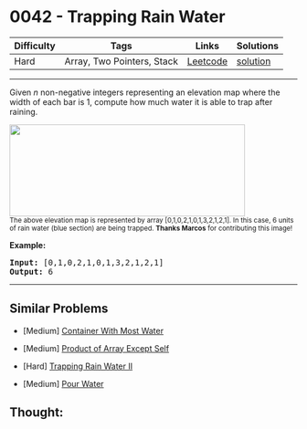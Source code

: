 # 0042 - Trapping Rain Water

Difficulty  | Tags | Links | Solutions
----------- | ---- | ----- | -----
Hard | Array, Two Pointers, Stack | [Leetcode](https://leetcode.com/problems/trapping-rain-water) | [solution](https://leetcode.com/problems/trapping-rain-water/solution/)


-----------

<p>Given <em>n</em> non-negative integers representing an elevation map where the width of each bar is 1, compute how much water it is able to trap after raining.</p>

<p><img src="https://assets.leetcode.com/uploads/2018/10/22/rainwatertrap.png" style="width: 412px; height: 161px;" /><br />
<small>The above elevation map is represented by array [0,1,0,2,1,0,1,3,2,1,2,1]. In this case, 6 units of rain water (blue section) are being trapped. <strong>Thanks Marcos</strong> for contributing this image!</small></p>

<p><strong>Example:</strong></p>

<pre>
<strong>Input:</strong> [0,1,0,2,1,0,1,3,2,1,2,1]
<strong>Output:</strong> 6</pre>


-----------


## Similar Problems

- [Medium] [Container With Most Water](container-with-most-water)

- [Medium] [Product of Array Except Self](product-of-array-except-self)

- [Hard] [Trapping Rain Water II](trapping-rain-water-ii)

- [Medium] [Pour Water](pour-water)




## Thought:
